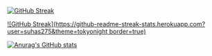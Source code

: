 

[![GitHub Streak](https://github-readme-streak-stats.demolab.com/?user=suhas275&theme=dark)](https://git.io/streak-stats)

[![GitHub Streak](https://github-readme-streak-stats.herokuapp.com?user=suhas275&theme=tokyonight border=true)](https://git.io/streak-stats)

[![Anurag's GitHub stats](https://github-readme-stats.vercel.app/api?username=suhas275&theme=tokyonight)](https://github.com/anuraghazra/github-readme-stats)
